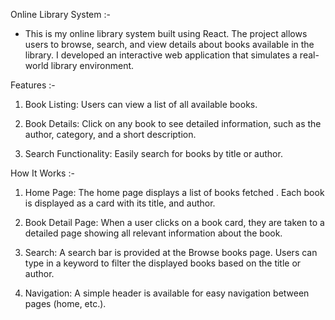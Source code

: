 Online Library System :-

* This is my online library system built using React. The project allows users to browse, search, and view details about books available in the library. I developed an interactive web application that simulates a real-world library environment.

Features :-

1) Book Listing: Users can view a list of all available books.

2) Book Details: Click on any book to see detailed information, such as the author, category, and a short description.

3) Search Functionality: Easily search for books by title or author.


How It Works :-

1) Home Page: The home page displays a list of books fetched . Each book is displayed as a card with its title, and author.

2) Book Detail Page: When a user clicks on a book card, they are taken to a detailed page showing all relevant information about the book.

3) Search: A search bar is provided at the Browse books page. Users can type in a keyword to filter the displayed books based on the title or author.

4) Navigation: A simple header is available for easy navigation between pages (home, etc.).